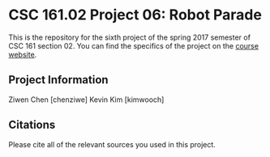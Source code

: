 # CSC 161.02 Project 06: Robot Parade

This is the repository for the sixth project of the spring 2017 semester of CSC 161 section 02. You can find the specifics of the project on the [course website](http://www.cs.grinnell.edu/~klingeti/courses/s2017/csc161/homeworks/09-scribbler-parade.html).

## Project Information
Ziwen Chen [chenziwe]
Kevin Kim [kimwooch]

## Citations
Please cite all of the relevant sources you used in this project.
